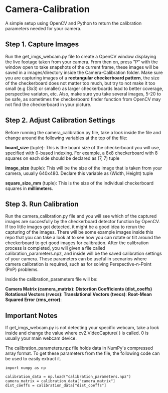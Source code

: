 # Camera-Calibration

A simple setup using OpenCV and Python to return the calibration parameters needed for your camera. 

## Step 1. Capture Images
Run the get_imgs_webcam.py file to create a OpenCV window displaying the live footage taken from your camera. From then on, press "P" with the window open to take snapshots of the current frame, these images will be saved in a images/directory inside the Camera-Calibration folder. Make sure you are capturing images of a **rectangular checkerboard pattern**, the size of the checkerboard does not matter too much, but try to not make it too small (e.g (3x3) or smaller) as larger checkerboards lead to better coverage, perspective variaton, etc. Also, make sure you take several images, 5-20 to be safe, as sometimes the checkerboard finder function from OpenCV may not find the checkerboard in your picture. 

## Step 2. Adjust Calibration Settings
Before running the camera_calibration.py file, take a look inside the file and change around the following variables at the top of the file:

**board_size** (tuple): This is the board size of the checkerboard you will use, specified with 0-based indexing. For example, a 8x8 checkerboard with 8 squares on each side should be declared as (7, 7) tuple

**image_size** (tuple): This will be the size of the image that is taken from your camera, usually 640x480. Declare this variable as (Width, Height) tuple

**square_size_mm** (tuple): This is the size of the individual checkerboard squares in **millimeters**.

## Step 3. Run Calibration

Run the camera_calibration.py file and you will see which of the captured images are succesfully by the checkerboard detector function by OpenCV. If too little images got detected, it might be a good idea to rerun the capturing of the images. There will be some example images inside this repo that you can take a look at to see how you can rotate or tilt around the checkerboard to get good images for calibration. After the calibration process is completed, you will given a file called calibration_parameters.npz, and inside will be the saved calibration settings of your camera. These parameters can be useful in scenarios where camera calibration is required, such as for solving Perspective-n-Point (PnP) problems.

Inside the calibration_parameters file will be:

**Camera Matrix (camera_matrix)**: 
**Distortion Coefficients (dist_coeffs)**
**Rotational Vectors (rvecs)**:
**Translational Vectors (tvecs)**:
**Root-Mean Squared Error (rms_error)**:

## Important Notes
If get_imgs_webcam.py is not detecting your specific webcam, take a look inside and change the value where cv2.VideoCapture( ) is called. 0 is usually your main webcam device.

The calibration_parameters.npz file holds data in NumPy's compressed array format. To get these parameters from the file, the following code can be used to easily extract it.

```
import numpy as np

calibration_data = np.load("calibration_parameters.npz")
camera_matrix = calibration_data["camera_matrix"]
dist_coeffs = calibration_data["dist_coeffs"]
```
